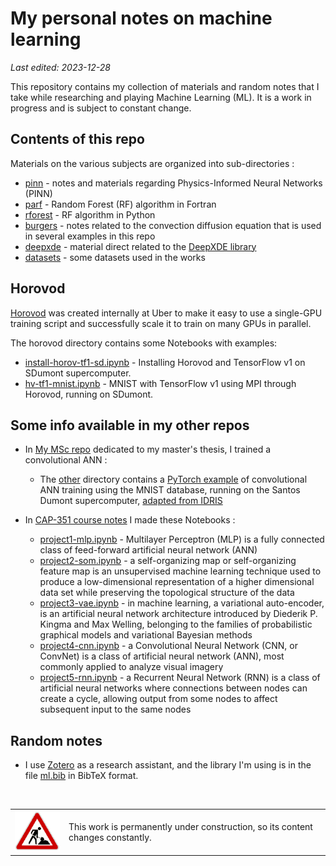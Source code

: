 # My personal notes on machine learning

*Last edited: 2023-12-28*

This repository contains my collection of materials and random notes that I take while researching and playing Machine Learning (ML). It is a work in progress and is subject to constant change.

## Contents of this repo

Materials on the various subjects are organized into sub-directories :

* [pinn](pinn) -  notes and materials regarding Physics-Informed Neural Networks (PINN)
* [parf](parf) - Random Forest (RF) algorithm in Fortran
* [rforest](rforest) - RF algorithm in Python
* [burgers](burgers) - notes related to the convection diffusion equation that is used in several examples in this repo
* [deepxde](deepxde) - material direct related to the [DeepXDE library](https://deepxde.readthedocs.io)
* [datasets](datasets) - some datasets used in the works

## Horovod

[Horovod](https://horovod.readthedocs.io/en/stable/) was created internally at Uber to make it easy to use a single-GPU training script and successfully scale it to train on many GPUs in parallel.

The horovod directory contains some Notebooks with examples:

* [install-horov-tf1-sd.ipynb](horovod/install-horov-tf1-sd.ipynb) - Installing Horovod and TensorFlow v1 on SDumont supercomputer.
* [hv-tf1-mnist.ipynb](horovod/hv-tf1-mnist.ipynb) - MNIST with TensorFlow v1 using MPI through Horovod, running on SDumont.

## Some info available in my other repos

* In [My MSc repo](https://github.com/efurlanm/msc22) dedicated to my master's thesis, I trained a convolutional ANN :
  
  * The [other](https://github.com/efurlanm/msc22/tree/main/other) directory contains a [PyTorch example](https://github.com/efurlanm/msc22/blob/main/other/pytorch.ipynb) of convolutional ANN training using the MNIST database, running on the Santos Dumont supercomputer, [adapted from IDRIS](http://www.idris.fr/eng/jean-zay/gpu/jean-zay-gpu-torch-multi-eng.html)

* In [CAP-351 course notes](https://github.com/efurlanm/351) I made these Notebooks :
  
  * [project1-mlp.ipynb](https://github.com/efurlanm/351/blob/main/project1-mlp.ipynb) - Multilayer Perceptron (MLP) is a fully connected class of feed-forward artificial neural network (ANN)
  * [project2-som.ipynb](https://github.com/efurlanm/351/blob/main/project2-som.ipynb) - a self-organizing map or self-organizing feature map is an unsupervised machine learning technique used to produce a low-dimensional representation of a higher dimensional data set while preserving the topological structure of the data
  * [project3-vae.ipynb](https://github.com/efurlanm/351/blob/main/project3-vae.ipynb) - in machine learning, a variational auto-encoder, is an artificial neural network architecture introduced by Diederik P. Kingma and Max Welling, belonging to the families of probabilistic graphical models and variational Bayesian methods
  * [project4-cnn.ipynb](https://github.com/efurlanm/351/blob/main/project4-cnn.ipynb) - a Convolutional Neural Network (CNN, or ConvNet) is a class of artificial neural network (ANN), most commonly applied to analyze visual imagery
  * [project5-rnn.ipynb](https://github.com/efurlanm/351/blob/main/project5-rnn.ipynb) - a Recurrent Neural Network (RNN) is a class of artificial neural networks where connections between nodes can create a cycle, allowing output from some nodes to affect subsequent input to the same nodes

## Random notes

* I use [Zotero](https://www.zotero.org/) as a research assistant, and the library I'm using is in the file [ml.bib](ml.bib) in BibTeX format.

<br>
<table>
  <tr>
    <td><img src="img/construction.gif"></td>
    <td>This work is permanently under construction, so its content changes constantly.</td>
  </tr>
</table>
